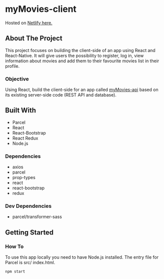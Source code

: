 # myMovies-client
Hosted on [Netlify here.](https://allmymovies.netlify.app)
## About The Project
This project focuses on building the client-side of an app using React and React-Native. It will give users the possibility to register, log in, view information about movies and add them to their favourite movies list in their profile.
### Objective
Using React, build the client-side for an app called [myMovies-api](https://github.com/ClaraPapaya/myMovies-api) based on its existing server-side code (REST API and database).
## Built With
* Parcel
* React
* React-Bootstrap
* React Redux
* Node.js
### Dependencies
* axios
* parcel
* prop-types
* react
* react-bootstrap
* redux
### Dev Dependencies
* parcel/transformer-sass

## Getting Started
### How To 
To use this app locally you need to have Node.js installed.
The entry file for Parcel is src/ index.html.
```
npm start
```
